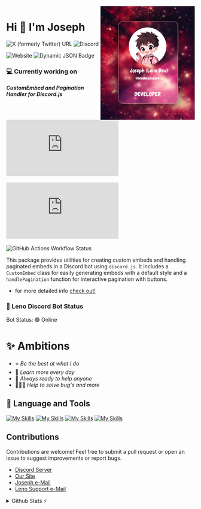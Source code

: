 <img src='./asset/Developercard.png' align="right" height="50%" width="50%">
<h1 align="left">Hi 👋 I'm Joseph</h1>


![X (formerly Twitter) URL](https://img.shields.io/twitter/url?url=https%3A%2F%2Fx.com%2Flenobotdiscord&style=flat&logo=X&logoColor=Green&label=lenobotdiscord&color=Green)
![Discord](https://img.shields.io/discord/1298533911869128725?logo=Discord&logoColor=white&label=Leno%20Support&color=DiscordBlue&link=https%3A%2F%2Fdiscord.gg%2FPNpVAp2vwP)

![Website](https://img.shields.io/website?url=https%3A%2F%2Flenobot.xyz&up_message=up&down_message=down&down_color=%23FF0000&style=flat&label=Leno%20Site&link=https%3A%2F%2Flenobot.xyz)
![Dynamic JSON Badge](https://img.shields.io/badge/dynamic/json?url=http%3A%2F%2F54.39.8.32%3A25616%2Fbot-status&query=%24.status&label=Leno%20Discord%20Bot&color=Green)

### 💻 Currently working on
#### _CustomEmbed and Pagination Handler for Discord.js_
![NPM Version](https://img.shields.io/npm/v/leno.js?logo=npm&label=npm%20lenopackage&color=Green)

![NPM Last Update](https://img.shields.io/npm/last-update/leno.js?logo=npm&logoColor=Green&link=https%3A%2F%2Fwww.npmjs.com%2Fpackage%2Flenopackage)

![GitHub Actions Workflow Status](https://img.shields.io/github/actions/workflow/status/lenojoseph/leno.js/build.yml?logo=github&label=Testing)

This package provides utilities for creating custom embeds and handling paginated embeds in a Discord bot using `discord.js`. It includes a `CustomEmbed` class for easily generating embeds with a default style and a `handlePagination` function for interactive pagination with buttons.

- for more detailed info [check out!](https://www.npmjs.com/package/lenopackage)

### 🤖 Leno Discord Bot Status
Bot Status: 🟢 Online

# ✨ Ambitions

- ⭐ _Be the best at what I do_
- 🔭 _Learn more every day_
- 🔎 _Always ready to help anyone_
- 🧑🏽‍💻 _Help to solve bug's and more_

## 🔨 Language and Tools
[![My Skills](https://skillicons.dev/icons?i=js,html,css,nodejs)](https://skillicons.dev)
[![My Skills](https://skillicons.dev/icons?i=dotnet,discord,express,mongodb)](https://skillicons.dev)
[![My Skills](https://skillicons.dev/icons?i=git,github,md,npm)](https://skillicons.dev)
[![My Skills](https://skillicons.dev/icons?i=php,ps,vscode,wordpress)](https://skillicons.dev)

## Contributions

Contributions are welcome! Feel free to submit a pull request or open an issue to suggest improvements or report bugs.

- [Discord Server](https://discord.gg/PNpVAp2vwP)
- [Our Site](https://lenobot.xyz)
- [Joseph e-Mail](mailto:developer@lenobot.xyz)
- [Leno Support e-Mail](mailto:support@lenobot.xyz)

  
 <details>
  <summary>Github Stats ⚡</summary>
  
  <a href="#">![Github stats](https://github-readme-stats.vercel.app/api?username=lenojoseph&layout=compact&show_icons=true&hide=contribs,prs&theme=transparent&count_private=true&hide_border=true&line_height=20)</a>
  <a href="#">![Top Langs](https://github-readme-stats.vercel.app/api/top-langs/?username=lenojoseph&layout=compact&theme=transparent&count_private=true&hide_border=true)</a>
</details>
